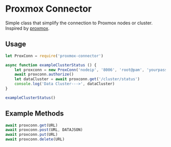 # Proxmox Connector

Simple class that simplify the connection to Proxmox nodes or cluster.
Inspired by [proxmox](https://www.npmjs.com/package/proxmox).

## Usage 

```javascript
let ProxConn = require('proxmox-connector')

async function exampleClusterStatus () {
	let proxconn = new ProxConn('nodeip', '8006', 'root@pam', 'yourpassword')
	await proxconn.authorize()
	let dataCluster = await proxconn.get('/cluster/status')
	console.log('Data Cluster--->', dataCluster)
}

exampleClusterStatus()
```

## Example Methods

```javascript
await proxconn.get(URL)
await proxconn.post(URL, DATAJSON)
await proxconn.put(URL)
await proxconn.delete(URL)
```
